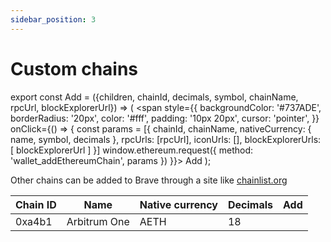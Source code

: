 ```yaml
---
sidebar_position: 3
---
```


# Custom chains

export const Add = ({children, chainId, decimals, symbol, chainName, rpcUrl, blockExplorerUrl}) => (
  <span
    style={{
      backgroundColor: '#737ADE',
      borderRadius: '20px',
      color: '#fff',
      padding: '10px 20px',
      cursor: 'pointer',
    }}
    onClick={() => {
      const params = [{
        chainId,
        chainName,
        nativeCurrency: {
          name,
          symbol,
          decimals
        },
        rpcUrls: [rpcUrl],
        iconUrls: [],
        blockExplorerUrls: [ blockExplorerUrl ]
      }]
      window.ethereum.request({
        method: 'wallet_addEthereumChain',
        params
      })
    }}>
    Add
  </span>
);

Other chains can be added to Brave through a site like
[chainlist.org](https://chainlist.org)


| Chain ID    | Name                 | Native currency | Decimals | Add    |
| ----------- | -------------------- | --------------- | -------- | ------ |
| 0xa4b1      | Arbitrum One         | AETH            | 18       | <Add decimals={18} chainId='0xa4b1' symbol='AETH' chainName='Arbitrum One' rpcUrl='https://arb1.arbitrum.io/rpc' blockExplorerUrl='https://arbiscan.io' />
